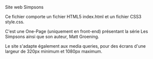 Site web Simpsons


Ce fichier comporte un fichier HTML5 index.html et un fichier CSS3 style.css.

C'est une One-Page (uniquement en front-end) présentant la série Les Simpsons ainsi que son auteur, Matt Groening.

Le site s'adapte également aux media queries, pour des écrans d'une largeur de 320px minimum et 1080px maximum.
